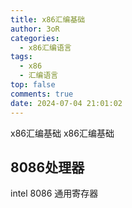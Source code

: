 ```yaml
---
title: x86汇编基础
author: 3oR
categories:
  - x86汇编语言
tags:
  - x86
  - 汇编语言
top: false
comments: true
date: 2024-07-04 21:01:02
---
```


x86汇编基础
x86汇编基础

<!-- more -->

## 8086处理器

intel 8086 通用寄存器



